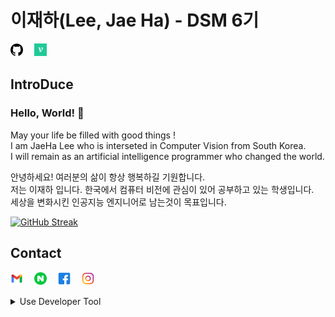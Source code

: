 # 이재하(Lee, Jae Ha) - DSM 6기   
<a href="github.com/CV-JaeHa"><img src = "github.png" width="4%"></a>　
<a href="velog.io/@taki0412" target="_blank"><img src = "velog.jpg" width="4%"></a>　

## IntroDuce
### Hello, World! 👋
May your life be filled with good things !   
I am JaeHa Lee who is interseted in Computer Vision from South Korea.   
I will remain as an artificial intelligence programmer who changed the world.   
   
   
안녕하세요! 여러분의 삶이 항상 행복하길 기원합니다.   
저는 이재하 입니다. 한국에서 컴퓨터 비전에 관심이 있어 공부하고 있는 학생입니다.   
세상을 변화시킨 인공지능 엔지니어로 남는것이 목표입니다.  

[![GitHub Streak](https://github-readme-streak-stats.herokuapp.com?user=CV-JaeHa&theme=onedark_duo&hide_border=true&background=21262D&stroke=FFFFFF&currStreakNum=DDDDDD&sideNums=DDDDDD&ring=1C40DD&fire=4BDDD1)](https://git.io/streak-stats)

## Contact
<img src = "gmail.png" width="4%">　
<img src = "naver.png" width="4%">　
<img src = "facebook.png" width="4%">　
<img src = "instargram.png" width="4%">　
</br>

<details>
<summary>Use Developer Tool</summary>
<div markdown="1">

### Skill  
<img src = "python.png" width="4%">　
<img src = "pytorch.png" width="4%">　
<img src = "opencv.png" width="4%">　
<img src = "pandas.png" width="4%">

### Environment
#### IDE
<img src = "pycharm.png" width="4%">　
<img src = "vscode.png" width="4%">　
<img src = "jupyter.png" width="4%">

#### OS
<img src = "macos.png" width="4%">　
<img src = "ubuntu.png" width="4%">　
<img src = "windows.png" width="4%">　

#### Virtual Environment
<img src = "docker.png" width="4%">　
<img src = "anaconda.png" width="4%">　
